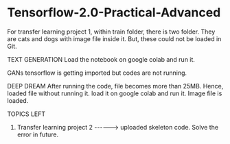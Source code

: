 # Tensorflow-2.0-Practical-Advanced

For transfer learning project 1, within train folder, there is two folder. They are cats and dogs with image file inside it. But, these could not be loaded in Git.

TEXT GENERATION
Load the notebook on google colab and run it.

GANs
tensorflow is getting imported but codes are not running.

DEEP DREAM
After running the code, file becomes more than 25MB. Hence, loaded file without running it. load it on google colab and run it. Image file is loaded.

TOPICS LEFT
1) Transfer learning project 2 ------> uploaded skeleton code. Solve the error in future.
